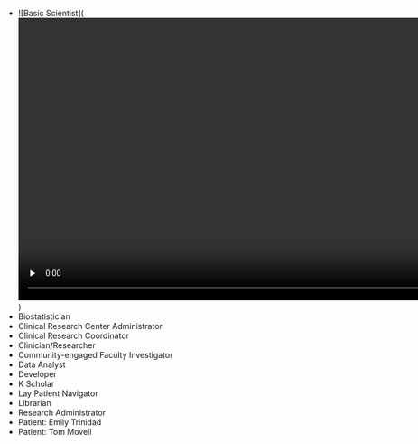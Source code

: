  * ![Basic Scientist](<video controls autoplay preload="none" style="width:1000px;"><source src="docs/BasicScientist_PersonaProfile.mp4" type="video/mp4" /></video>)
 * Biostatistician
 * Clinical Research Center Administrator
 * Clinical Research Coordinator
 * Clinician/Researcher
 * Community-engaged Faculty Investigator
 * Data Analyst
 * Developer
 * K Scholar
 * Lay Patient Navigator
 * Librarian
 * Research Administrator
 * Patient: Emily Trinidad
 * Patient: Tom Movell


